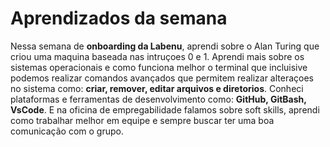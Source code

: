 # Aprendizados da semana
Nessa semana de **onboarding da Labenu**, aprendi sobre o Alan Turing que criou uma maquina baseada nas intruçoes 0 e 1. Aprendi mais sobre os sistemas operacionais e como funciona melhor o terminal que incluisive podemos realizar comandos avançados que permitem realizar alteraçoes no sistema como: **criar, remover, editar arquivos e diretorios**. Conheci plataformas e ferramentas de desenvolvimento como: **GitHub, GitBash, VsCode**.
E na oficina de empregabilidade falamos sobre soft skills, aprendi como trabalhar melhor em equipe e sempre buscar ter uma boa comunicação com o grupo. 